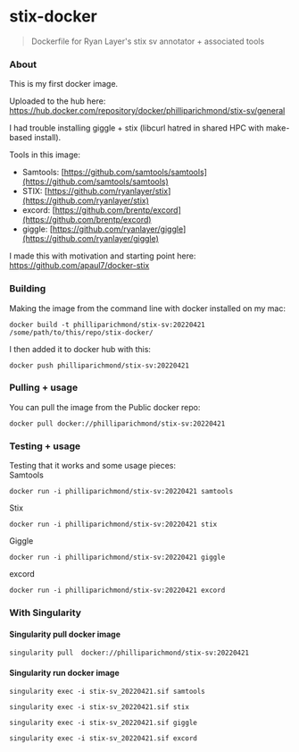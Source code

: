 # stix-docker
> Dockerfile for Ryan Layer's stix sv annotator + associated tools

### About
This is my first docker image. 

Uploaded to the hub here: https://hub.docker.com/repository/docker/philliparichmond/stix-sv/general 

I had trouble installing giggle + stix (libcurl hatred in shared HPC with make-based install).

Tools in this image:  
- Samtools: [https://github.com/samtools/samtools](https://github.com/samtools/samtools)  
- STIX: [https://github.com/ryanlayer/stix](https://github.com/ryanlayer/stix)  
- excord: [https://github.com/brentp/excord](https://github.com/brentp/excord)  
- giggle: [https://github.com/ryanlayer/giggle](https://github.com/ryanlayer/giggle)  

I made this with motivation and starting point here: https://github.com/apaul7/docker-stix


### Building
Making the image from the command line with docker installed on my mac:
```
docker build -t philliparichmond/stix-sv:20220421 /some/path/to/this/repo/stix-docker/
```

I then added it to docker hub with this: 
```
docker push philliparichmond/stix-sv:20220421
```

### Pulling + usage
You can pull the image from the Public docker repo:
```
docker pull docker://philliparichmond/stix-sv:20220421
```

### Testing + usage  
Testing that it works and some usage pieces:  
Samtools  
```
docker run -i philliparichmond/stix-sv:20220421 samtools
```

Stix
```
docker run -i philliparichmond/stix-sv:20220421 stix
```

Giggle
```
docker run -i philliparichmond/stix-sv:20220421 giggle
```

excord
```
docker run -i philliparichmond/stix-sv:20220421 excord
```


### With Singularity

#### Singularity pull docker image
```
singularity pull  docker://philliparichmond/stix-sv:20220421
```

#### Singularity run docker image 
```
singularity exec -i stix-sv_20220421.sif samtools
```

```
singularity exec -i stix-sv_20220421.sif stix
```

```
singularity exec -i stix-sv_20220421.sif giggle
```

```
singularity exec -i stix-sv_20220421.sif excord
```



